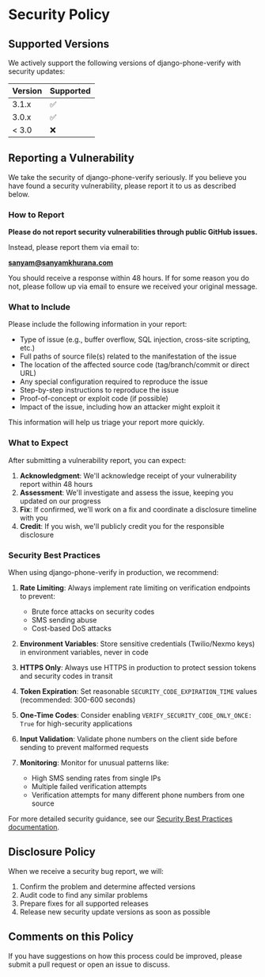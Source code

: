 # Security Policy

## Supported Versions

We actively support the following versions of django-phone-verify with security updates:

| Version | Supported          |
| ------- | ------------------ |
| 3.1.x   | :white_check_mark: |
| 3.0.x   | :white_check_mark: |
| < 3.0   | :x:                |

## Reporting a Vulnerability

We take the security of django-phone-verify seriously. If you believe you have found a security vulnerability, please report it to us as described below.

### How to Report

**Please do not report security vulnerabilities through public GitHub issues.**

Instead, please report them via email to:

**sanyam@sanyamkhurana.com**

You should receive a response within 48 hours. If for some reason you do not, please follow up via email to ensure we received your original message.

### What to Include

Please include the following information in your report:

- Type of issue (e.g., buffer overflow, SQL injection, cross-site scripting, etc.)
- Full paths of source file(s) related to the manifestation of the issue
- The location of the affected source code (tag/branch/commit or direct URL)
- Any special configuration required to reproduce the issue
- Step-by-step instructions to reproduce the issue
- Proof-of-concept or exploit code (if possible)
- Impact of the issue, including how an attacker might exploit it

This information will help us triage your report more quickly.

### What to Expect

After submitting a vulnerability report, you can expect:

1. **Acknowledgment**: We'll acknowledge receipt of your vulnerability report within 48 hours
2. **Assessment**: We'll investigate and assess the issue, keeping you updated on our progress
3. **Fix**: If confirmed, we'll work on a fix and coordinate a disclosure timeline with you
4. **Credit**: If you wish, we'll publicly credit you for the responsible disclosure

### Security Best Practices

When using django-phone-verify in production, we recommend:

1. **Rate Limiting**: Always implement rate limiting on verification endpoints to prevent:
   - Brute force attacks on security codes
   - SMS sending abuse
   - Cost-based DoS attacks

2. **Environment Variables**: Store sensitive credentials (Twilio/Nexmo keys) in environment variables, never in code

3. **HTTPS Only**: Always use HTTPS in production to protect session tokens and security codes in transit

4. **Token Expiration**: Set reasonable `SECURITY_CODE_EXPIRATION_TIME` values (recommended: 300-600 seconds)

5. **One-Time Codes**: Consider enabling `VERIFY_SECURITY_CODE_ONLY_ONCE: True` for high-security applications

6. **Input Validation**: Validate phone numbers on the client side before sending to prevent malformed requests

7. **Monitoring**: Monitor for unusual patterns like:
   - High SMS sending rates from single IPs
   - Multiple failed verification attempts
   - Verification attempts for many different phone numbers from one source

For more detailed security guidance, see our [Security Best Practices documentation](https://www.sanyamkhurana.com/django-phone-verify/security.html).

## Disclosure Policy

When we receive a security bug report, we will:

1. Confirm the problem and determine affected versions
2. Audit code to find any similar problems
3. Prepare fixes for all supported releases
4. Release new security update versions as soon as possible

## Comments on this Policy

If you have suggestions on how this process could be improved, please submit a pull request or open an issue to discuss.
